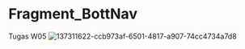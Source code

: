 # Fragment_BottNav
Tugas W05
![137311622-ccb973af-6501-4817-a907-74cc4734a7d8](https://user-images.githubusercontent.com/75106712/137323513-3a99a07e-2fec-4033-a351-cfd49ea62d44.png)
